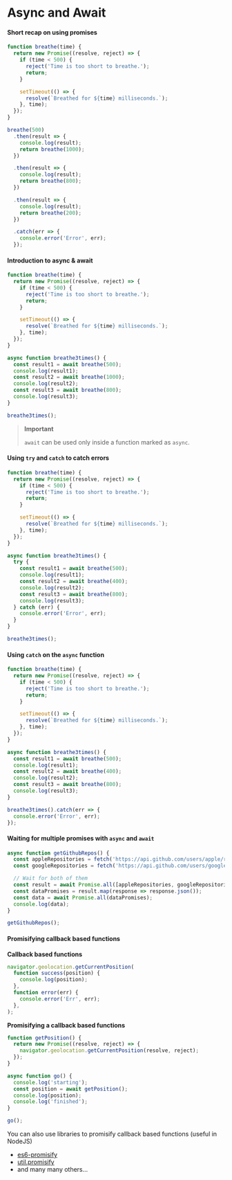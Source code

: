 # Async and Await

#### Short recap on using promises

```js
function breathe(time) {
  return new Promise((resolve, reject) => {
    if (time < 500) {
      reject('Time is too short to breathe.');
      return;
    }

    setTimeout(() => {
      resolve(`Breathed for ${time} milliseconds.`);
    }, time);
  });
}

breathe(500)
  .then(result => {
    console.log(result);
    return breathe(1000);
  })

  .then(result => {
    console.log(result);
    return breathe(800);
  })

  .then(result => {
    console.log(result);
    return breathe(200);
  })

  .catch(err => {
    console.error('Error', err);
  });
```

#### Introduction to async & await

```js
function breathe(time) {
  return new Promise((resolve, reject) => {
    if (time < 500) {
      reject('Time is too short to breathe.');
      return;
    }

    setTimeout(() => {
      resolve(`Breathed for ${time} milliseconds.`);
    }, time);
  });
}

async function breathe3times() {
  const result1 = await breathe(500);
  console.log(result1);
  const result2 = await breathe(1000);
  console.log(result2);
  const result3 = await breathe(800);
  console.log(result3);
}

breathe3times();
```

> **Important**
>
> `await` can be used only inside a function marked as `async`.

#### Using `try` and `catch` to catch errors

```js
function breathe(time) {
  return new Promise((resolve, reject) => {
    if (time < 500) {
      reject('Time is too short to breathe.');
      return;
    }

    setTimeout(() => {
      resolve(`Breathed for ${time} milliseconds.`);
    }, time);
  });
}

async function breathe3times() {
  try {
    const result1 = await breathe(500);
    console.log(result1);
    const result2 = await breathe(400);
    console.log(result2);
    const result3 = await breathe(800);
    console.log(result3);
  } catch (err) {
    console.error('Error', err);
  }
}

breathe3times();
```

#### Using `catch` on the `async` function

```js
function breathe(time) {
  return new Promise((resolve, reject) => {
    if (time < 500) {
      reject('Time is too short to breathe.');
      return;
    }

    setTimeout(() => {
      resolve(`Breathed for ${time} milliseconds.`);
    }, time);
  });
}

async function breathe3times() {
  const result1 = await breathe(500);
  console.log(result1);
  const result2 = await breathe(400);
  console.log(result2);
  const result3 = await breathe(800);
  console.log(result3);
}

breathe3times().catch(err => {
  console.error('Error', err);
});
```

#### Waiting for multiple promises with `async` and `await`

```js
async function getGithubRepos() {
  const appleRepositories = fetch('https://api.github.com/users/apple/repos');
  const googleRepositories = fetch('https://api.github.com/users/google/repos');

  // Wait for both of them
  const result = await Promise.all([appleRepositories, googleRepositories]);
  const dataPromises = result.map(response => response.json());
  const data = await Promise.all(dataPromises);
  console.log(data);
}

getGithubRepos();
```

#### Promisifying callback based functions

**Callback based functions**

```js
navigator.geolocation.getCurrentPosition(
  function success(position) {
    console.log(position);
  },
  function error(err) {
    console.error('Err', err);
  },
);
```

**Promisifying a callback based functions**

```js
function getPosition() {
  return new Promise((resolve, reject) => {
    navigator.geolocation.getCurrentPosition(resolve, reject);
  });
}

async function go() {
  console.log('starting');
  const position = await getPosition();
  console.log(position);
  console.log('finished');
}

go();
```

You can also use libraries to promisify callback based functions (useful in NodeJS)

* [es6-promisify](https://www.npmjs.com/package/es6-promisify)
* [util.promisify](https://nodejs.org/api/util.html#util_util_promisify_original)
* and many many others...
